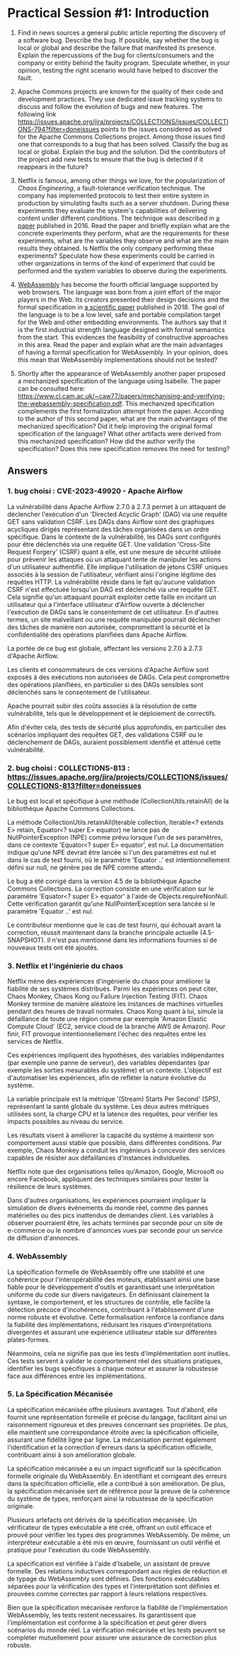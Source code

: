 # Practical Session #1: Introduction

1. Find in news sources a general public article reporting the discovery of a software bug. Describe the bug. If possible, say whether the bug is local or global and describe the failure that manifested its presence. Explain the repercussions of the bug for clients/consumers and the company or entity behind the faulty program. Speculate whether, in your opinion, testing the right scenario would have helped to discover the fault.

2. Apache Commons projects are known for the quality of their code and development practices. They use dedicated issue tracking systems to discuss and follow the evolution of bugs and new features. The following link https://issues.apache.org/jira/projects/COLLECTIONS/issues/COLLECTIONS-794?filter=doneissues points to the issues considered as solved for the Apache Commons Collections project. Among those issues find one that corresponds to a bug that has been solved. Classify the bug as local or global. Explain the bug and the solution. Did the contributors of the project add new tests to ensure that the bug is detected if it reappears in the future?

3. Netflix is famous, among other things we love, for the popularization of *Chaos Engineering*, a fault-tolerance verification technique. The company has implemented protocols to test their entire system in production by simulating faults such as a server shutdown. During these experiments they evaluate the system's capabilities of delivering content under different conditions. The technique was described in [a paper](https://arxiv.org/ftp/arxiv/papers/1702/1702.05843.pdf) published in 2016. Read the paper and briefly explain what are the concrete experiments they perform, what are the requirements for these experiments, what are the variables they observe and what are the main results they obtained. Is Netflix the only company performing these experiments? Speculate how these experiments could be carried in other organizations in terms of the kind of experiment that could be performed and the system variables to observe during the experiments.

4. [WebAssembly](https://webassembly.org/) has become the fourth official language supported by web browsers. The language was born from a joint effort of the major players in the Web. Its creators presented their design decisions and the formal specification in [a scientific paper](https://people.mpi-sws.org/~rossberg/papers/Haas,%20Rossberg,%20Schuff,%20Titzer,%20Gohman,%20Wagner,%20Zakai,%20Bastien,%20Holman%20-%20Bringing%20the%20Web%20up%20to%20Speed%20with%20WebAssembly.pdf) published in 2018. The goal of the language is to be a low level, safe and portable compilation target for the Web and other embedding environments. The authors say that it is the first industrial strength language designed with formal semantics from the start. This evidences the feasibility of constructive approaches in this area. Read the paper and explain what are the main advantages of having a formal specification for WebAssembly. In your opinion, does this mean that WebAssembly implementations should not be tested? 

5.  Shortly after the appearance of WebAssembly another paper proposed a mechanized specification of the language using Isabelle. The paper can be consulted here: https://www.cl.cam.ac.uk/~caw77/papers/mechanising-and-verifying-the-webassembly-specification.pdf. This mechanized specification complements the first formalization attempt from the paper. According to the author of this second paper, what are the main advantages of the mechanized specification? Did it help improving the original formal specification of the language? What other artifacts were derived from this mechanized specification? How did the author verify the specification? Does this new specification removes the need for testing?

## Answers

### 1. bug choisi : CVE-2023-49920 - Apache Airflow

La vulnérabilité dans Apache Airflow 2.7.0 à 2.7.3 permet à un attaquant de déclencher l'exécution d'un 'Directed Acyclic Graph' (DAG) via une requête GET sans validation CSRF. Les DAGs dans Airflow sont des graphiques acycliques dirigés représentant des tâches organisées dans un ordre spécifique. Dans le contexte de la vulnérabilité, les DAGs sont configurés pour être déclenchés via une requête GET. Une validation 'Cross-Site Request Forgery' (CSRF) quant à elle, est une mesure de sécurité utilisée pour prévenir les attaques où un attaquant tente de manipuler les actions d'un utilisateur authentifié. Elle implique l'utilisation de jetons CSRF uniques associés à la session de l'utilisateur, vérifiant ainsi l'origine légitime des requêtes HTTP. La vulnérabilité réside dans le fait qu'aucune validation CSRF n'est effectuée lorsqu'un DAG est déclenché via une requête GET. Cela signifie qu'un attaquant pourrait exploiter cette faille en incitant un utilisateur qui a l'interface utilisateur d'Airflow ouverte à déclencher l'exécution de DAGs sans le consentement de cet utilisateur. En d'autres termes, un site malveillant ou une requête manipulée pourrait déclencher des tâches de manière non autorisée, compromettant la sécurité et la confidentialité des opérations planifiées dans Apache Airflow.

La portée de ce bug est globale, affectant les versions 2.7.0 à 2.7.3 d'Apache Airflow.

Les clients et consommateurs de ces versions d'Apache Airflow sont exposés à des exécutions non autorisées de DAGs. Cela peut compromettre des opérations planifiées, en particulier si des DAGs sensibles sont déclenchés sans le consentement de l'utilisateur.

Apache pourrait subir des coûts associés à la résolution de cette vulnérabilité, tels que le développement et le déploiement de correctifs.

Afin d'éviter cela, des tests de sécurité plus approfondis, en particulier des scénarios impliquant des requêtes GET, des validations CSRF ou le déclenchement de DAGs, auraient possiblement identifié et atténué cette vulnérabilité.


### 2. bug choisi : COLLECTIONS-813 : https://issues.apache.org/jira/projects/COLLECTIONS/issues/COLLECTIONS-813?filter=doneissues

Le bug est local et spécifique à une méthode (CollectionUtils.retainAll) de la bibliothèque Apache Commons Collections.

La méthode CollectionUtils.retainAll(Iterable<E> collection, Iterable<? extends E> retain, Equator<? super E> equator) ne lance pas de NullPointerException (NPE) comme prévu lorsque l'un de ses paramètres, dans ce contexte 'Equator<? super E> equator', est nul. La documentation indique qu'une NPE devrait être lancée si l'un des paramètres est nul et dans le cas de test fourni, où le paramètre 'Equator ..' est intentionnellement défini sur null, ne génère pas de NPE comme attendu.

Le bug a été corrigé dans la version 4.5 de la bibliothèque Apache Commons Collections. La correction consiste en une vérification sur le paramètre 'Equator<? super E> equator' à l'aide de Objects.requireNonNull. Cette vérification garantit qu'une NullPointerException sera lancée si le paramètre 'Equator ..' est nul.

Le contributeur mentionne que le cas de test fourni, qui échouait avant la correction, réussit maintenant dans la branche principale actuelle (4.5-SNAPSHOT). Il n'est pas mentionné dans les informations fournies si de nouveaux tests ont été ajoutés.


### 3. Netflix et l'ingénierie du chaos

Netflix mène des expériences d'ingénierie du chaos pour améliorer la fiabilité de ses systèmes distribués. Parmi les expériences on peut citer, Chaos Monkey, Chaos Kong ou Failure Injection Testing (FIT). Chaos Monkey termine de manière aléatoire les instances de machines virtuelles pendant des heures de travail normales. Chaos Kong quant à lui, simule la défaillance de toute une région comme par exemple 'Amazon Elastic Compute Cloud' (EC2, service cloud de la branche AWS de Amazon). Pour finir, FIT provoque intentionnellement l'échec des requêtes entre les services de Netflix.

Ces expériences impliquent des hypothèses, des variables indépendantes (par exemple une panne de serveur), des variables dépendantes (par exemple les sorties mesurables du système) et un contexte. L'objectif est d'automatiser les expériences, afin de refléter la nature évolutive du système.

La variable principale est la métrique '(Stream) Starts Per Second' (SPS), représentant la santé globale du système. Les deux autres métriques utilisées sont, la charge CPU et la latence des requêtes, pour vérifier les impacts possibles au niveau du service.

Les résultats visent à améliorer la capacité du système à maintenir son comportement aussi stable que possible, dans différentes conditions. Par exemple, Chaos Monkey a conduit les ingénieurs à concevoir des services capables de résister aux défaillances d'instances individuelles.

Netflix note que des organisations telles qu'Amazon, Google, Microsoft ou encore Facebook, appliquent des techniques similaires pour tester la résilience de leurs systèmes.

Dans d'autres organisations, les expériences pourraient impliquer la simulation de divers événements du monde réel, comme des pannes matérielles ou des pics inattendus de demandes client. Les variables à observer pourraient être, les achats terminés par seconde pour un site de e-commerce ou le nombre d'annonces vues par seconde pour un service de diffusion d'annonces.


### 4. WebAssembly

La spécification formelle de WebAssembly offre une stabilité et une cohérence pour l'interopérabilité des moteurs, établissant ainsi une base fiable pour le développement d'outils et garantissant une interprétation uniforme du code sur divers navigateurs. En définissant clairement la syntaxe, le comportement, et les structures de contrôle, elle facilite la détection précoce d'incohérences, contribuant à l'établissement d'une norme robuste et évolutive. Cette formalisation renforce la confiance dans la fiabilité des implémentations, réduisant les risques d'interprétations divergentes et assurant une expérience utilisateur stable sur différentes plates-formes.

Néanmoins, cela ne signifie pas que les tests d'implémentation sont inutiles. Ces tests servent à valider le comportement réel des situations pratiques, identifier les bugs spécifiques à chaque moteur et assurer la robustesse face aux différences entre les implémentations.


### 5. La Spécification Mécanisée

La spécification mécanisée offre plusieurs avantages. Tout d'abord, elle fournit une représentation formelle et précise du langage, facilitant ainsi un raisonnement rigoureux et des preuves concernant ses propriétés. De plus, elle maintient une correspondance étroite avec la spécification officielle, assurant une fidélité ligne par ligne. La mécanisation permet également l'identification et la correction d'erreurs dans la spécification officielle, contribuant ainsi à son amélioration globale.

La spécification mécanisée a eu un impact significatif sur la spécification formelle originale du WebAssembly. En identifiant et corrigeant des erreurs dans la spécification officielle, elle a contribué à son amélioration. De plus, la spécification mécanisée sert de référence pour la preuve de la cohérence du système de types, renforçant ainsi la robustesse de la spécification originale.

Plusieurs artefacts ont dérivés de la spécification mécanisée. Un vérificateur de types exécutable a été créé, offrant un outil efficace et prouvé pour vérifier les types des programmes WebAssembly. De même, un interpréteur exécutable a été mis en œuvre, fournissant un outil vérifié et pratique pour l'exécution du code WebAssembly.

La spécification est vérifiée à l'aide d'Isabelle, un assistant de preuve formelle. Des relations inductives correspondant aux règles de réduction et de typage du WebAssembly sont définies. Des fonctions exécutables séparées pour la vérification des types et l'interprétation sont définies et prouvées comme correctes par rapport à leurs relations respectives.

Bien que la spécification mécanisée renforce la fiabilité de l'implémentation WebAssembly, les tests restent necessaires. Ils garantissent que l'implémentation est conforme à la spécification et peut gérer divers scénarios du monde réel. La vérification mécanisée et les tests peuvent se compléter mutuellement pour assurer une assurance de correction plus robuste.



